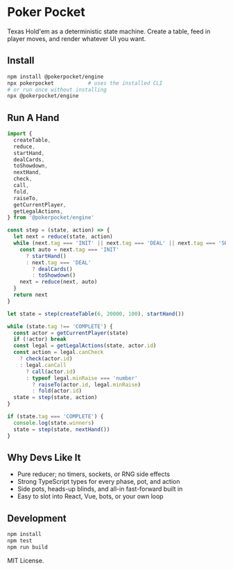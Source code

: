 # Poker Pocket

Texas Hold'em as a deterministic state machine. Create a table, feed in player moves, and render whatever UI you want.

## Install

```bash
npm install @pokerpocket/engine
npx pokerpocket           # uses the installed CLI
# or run once without installing
npx @pokerpocket/engine
```

## Run A Hand

```typescript
import {
  createTable,
  reduce,
  startHand,
  dealCards,
  toShowdown,
  nextHand,
  check,
  call,
  fold,
  raiseTo,
  getCurrentPlayer,
  getLegalActions,
} from '@pokerpocket/engine'

const step = (state, action) => {
  let next = reduce(state, action)
  while (next.tag === 'INIT' || next.tag === 'DEAL' || next.tag === 'SHOWDOWN') {
    const auto = next.tag === 'INIT'
      ? startHand()
      : next.tag === 'DEAL'
        ? dealCards()
        : toShowdown()
    next = reduce(next, auto)
  }
  return next
}

let state = step(createTable(6, 20000, 100), startHand())

while (state.tag !== 'COMPLETE') {
  const actor = getCurrentPlayer(state)
  if (!actor) break
  const legal = getLegalActions(state, actor.id)
  const action = legal.canCheck
    ? check(actor.id)
    : legal.canCall
      ? call(actor.id)
      : typeof legal.minRaise === 'number'
        ? raiseTo(actor.id, legal.minRaise)
        : fold(actor.id)
  state = step(state, action)
}

if (state.tag === 'COMPLETE') {
  console.log(state.winners)
  state = step(state, nextHand())
}
```

## Why Devs Like It
- Pure reducer; no timers, sockets, or RNG side effects
- Strong TypeScript types for every phase, pot, and action
- Side pots, heads-up blinds, and all-in fast-forward built in
- Easy to slot into React, Vue, bots, or your own loop

## Development

```bash
npm install
npm test
npm run build
```

MIT License.
